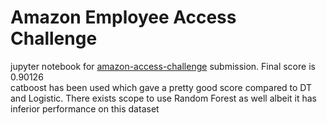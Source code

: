 # Amazon Employee Access Challenge

jupyter notebook for [amazon-access-challenge](https://www.kaggle.com/c/amazon-employee-access-challenge) submission. Final score is 0.90126   
catboost has been used which gave a pretty good score compared to DT and Logistic. There exists scope to use Random Forest as well albeit it has inferior performance on this dataset
